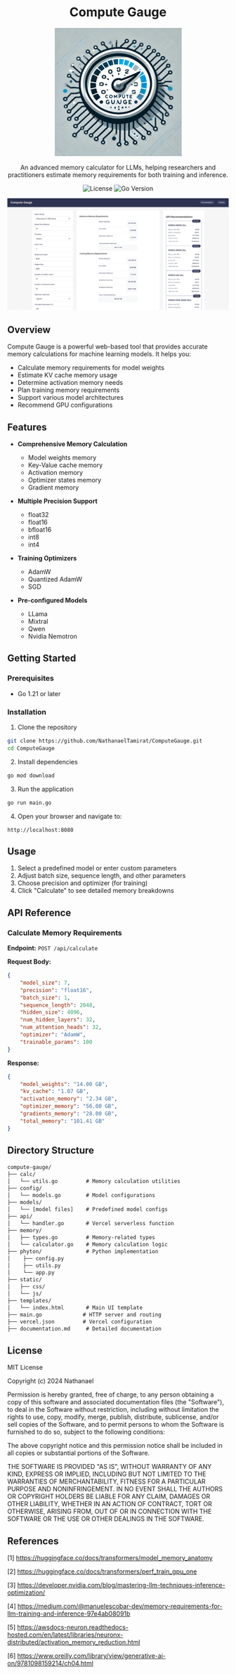 <div align="center">

# Compute Gauge 
![alt text](assets/logo.png)

An advanced memory calculator for LLMs, helping researchers and practitioners estimate memory requirements for both training and inference.

![License](https://img.shields.io/badge/license-MIT-blue.svg)
![Go Version](https://img.shields.io/badge/go-%3E%3D1.21-blue)

![alt text](assets/preview.png)

</div>

## Overview 

Compute Gauge is a powerful web-based tool that provides accurate memory calculations for machine learning models. It helps you:

- Calculate memory requirements for model weights
- Estimate KV cache memory usage
- Determine activation memory needs
- Plan training memory requirements
- Support various model architectures
- Recommend GPU configurations

## Features 

- **Comprehensive Memory Calculation**
  - Model weights memory
  - Key-Value cache memory
  - Activation memory
  - Optimizer states memory
  - Gradient memory

- **Multiple Precision Support**
  - float32
  - float16
  - bfloat16
  - int8
  - int4

- **Training Optimizers**
  - AdamW
  - Quantized AdamW
  - SGD

- **Pre-configured Models**
  - LLama
  - Mixtral
  - Qwen
  - Nvidia Nemotron

## Getting Started 

### Prerequisites

- Go 1.21 or later

### Installation

1. Clone the repository
```bash
git clone https://github.com/NathanaelTamirat/ComputeGauge.git
cd ComputeGauge
```

2. Install dependencies
```bash
go mod download
```

3. Run the application
```bash
go run main.go
```

4. Open your browser and navigate to:
```
http://localhost:8080
```

## Usage 

1. Select a predefined model or enter custom parameters
2. Adjust batch size, sequence length, and other parameters
3. Choose precision and optimizer (for training)
4. Click "Calculate" to see detailed memory breakdowns

## API Reference 

### Calculate Memory Requirements

**Endpoint:** `POST /api/calculate`

**Request Body:**
```json
{
    "model_size": 7,
    "precision": "float16",
    "batch_size": 1,
    "sequence_length": 2048,
    "hidden_size": 4096,
    "num_hidden_layers": 32,
    "num_attention_heads": 32,
    "optimizer": "AdamW",
    "trainable_params": 100
}
```

**Response:**
```json
{
    "model_weights": "14.00 GB",
    "kv_cache": "1.07 GB",
    "activation_memory": "2.34 GB",
    "optimizer_memory": "56.00 GB",
    "gradients_memory": "28.00 GB",
    "total_memory": "101.41 GB"
}
```

## Directory Structure 

```
compute-gauge/
├── calc/
│   └── utils.go         # Memory calculation utilities
├── config/
│   └── models.go        # Model configurations
├── models/
│   └── [model files]    # Predefined model configs
├── api/
│   └── handler.go       # Vercel serverless function
├── memory/
│   ├── types.go         # Memory-related types
│   └── calculator.go    # Memory calculation logic
├── phyton/              # Python implementation
│    ├── config.py
│    ├── utils.py       
│    └── app.py
├── static/
│   ├── css/
│   └── js/
├── templates/
│   └── index.html       # Main UI template
├── main.go             # HTTP server and routing
├── vercel.json         # Vercel configuration
├── documentation.md     # Detailed documentation       
```


## License 

MIT License

Copyright (c) 2024 Nathanael 

Permission is hereby granted, free of charge, to any person obtaining a copy
of this software and associated documentation files (the "Software"), to deal
in the Software without restriction, including without limitation the rights
to use, copy, modify, merge, publish, distribute, sublicense, and/or sell
copies of the Software, and to permit persons to whom the Software is
furnished to do so, subject to the following conditions:

The above copyright notice and this permission notice shall be included in all
copies or substantial portions of the Software.

THE SOFTWARE IS PROVIDED "AS IS", WITHOUT WARRANTY OF ANY KIND, EXPRESS OR
IMPLIED, INCLUDING BUT NOT LIMITED TO THE WARRANTIES OF MERCHANTABILITY,
FITNESS FOR A PARTICULAR PURPOSE AND NONINFRINGEMENT. IN NO EVENT SHALL THE
AUTHORS OR COPYRIGHT HOLDERS BE LIABLE FOR ANY CLAIM, DAMAGES OR OTHER
LIABILITY, WHETHER IN AN ACTION OF CONTRACT, TORT OR OTHERWISE, ARISING FROM,
OUT OF OR IN CONNECTION WITH THE SOFTWARE OR THE USE OR OTHER DEALINGS IN THE
SOFTWARE. 


## References 

[1] https://huggingface.co/docs/transformers/model_memory_anatomy

[2] https://huggingface.co/docs/transformers/perf_train_gpu_one

[3] https://developer.nvidia.com/blog/mastering-llm-techniques-inference-optimization/

[4] https://medium.com/@manuelescobar-dev/memory-requirements-for-llm-training-and-inference-97e4ab08091b

[5] https://awsdocs-neuron.readthedocs-hosted.com/en/latest/libraries/neuronx-distributed/activation_memory_reduction.html

[6] https://www.oreilly.com/library/view/generative-ai-on/9781098159214/ch04.html